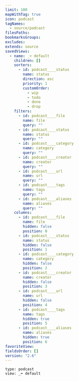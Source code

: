 ```yaml
---
limit: 100
mapWithTag: true
icon: podcast
tagNames:
  - source/podcast
filesPaths: 
bookmarksGroups: 
excludes: 
extends: source
savedViews:
  - name: _➡ default
    children: []
    sorters:
      - id: podcast____status
        name: status
        direction: asc
        priority: 1
        customOrder:
          - wip
          - todo
          - done
          - drop
    filters:
      - id: podcast____file
        name: file
        query: ""
      - id: podcast____status
        name: status
        query: ""
      - id: podcast____category
        name: category
        query: ""
      - id: podcast____creator
        name: creator
        query: ""
      - id: podcast____url
        name: url
        query: ""
      - id: podcast____tags
        name: tags
        query: ""
      - id: podcast____aliases
        name: aliases
        query: ""
    columns:
      - id: podcast____file
        name: file
        hidden: false
        position: 0
      - id: podcast____status
        name: status
        hidden: false
        position: 1
      - id: podcast____category
        name: category
        hidden: false
        position: 2
      - id: podcast____creator
        name: creator
        hidden: false
        position: 3
      - id: podcast____url
        name: url
        hidden: false
        position: 4
      - id: podcast____tags
        name: tags
        hidden: true
        position: 5
      - id: podcast____aliases
        name: aliases
        hidden: true
        position: 6
favoriteView: 
fieldsOrder: []
version: "2.6"
---
```


```mdm
type: podcast
view: _➡ default
```